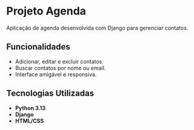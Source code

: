 # Projeto Agenda

Aplicação de agenda desenvolvida com Django para gerenciar contatos.

## Funcionalidades

- Adicionar, editar e excluir contatos.
- Buscar contatos por nome ou email.
- Interface amigável e responsiva.

## Tecnologias Utilizadas

- **Python 3.13**
- **Django**
- **HTML/CSS**
